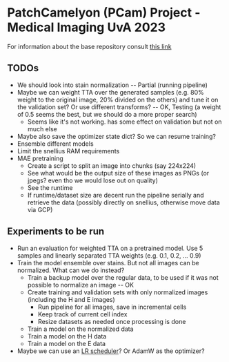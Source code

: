 # PatchCamelyon (PCam) Project - Medical Imaging UvA 2023

For information about the base repository consult [this link](https://github.com/basveeling/pcam)

## TODOs

- We should look into stain normalization -- Partial (running pipeline)
- Maybe we can weight TTA over the generated samples (e.g. 80% weight to the original image, 20% divided on the others) and tune it on the validation set? Or use different transforms? -- OK, Testing (a weight of 0.5 seems the best, but we should do a more proper search)
  - Seems like it's not working. has some effect on validation but not on much else
- Maybe also save the optimizer state dict? So we can resume training?
- Ensemble different models
- Limit the snellius RAM requirements
- MAE pretraining
  - Create a script to split an image into chunks (say 224x224)
  - See what would be the output size of these images as PNGs (or jpegs? even tho we would lose out on quality)
  - See the runtime
  - If runtime/dataset size are decent run the pipeline serially and retrieve the data (possibly directly on snellius, otherwise move data via GCP)

## Experiments to be run

- Run an evaluation for weighted TTA on a pretrained model. Use 5 samples and linearly separated TTA weights (e.g. 0.1, 0.2, ... 0.9)
- Train the model ensemble over stains. But not all images can be normalized. What can we do instead?
  - Train a backup model over the regular data, to be used if it was not possible to normalize an image -- OK
  - Create training and validation sets with only normalized images (including the H and E images)
    - Run pipeline for all images, save in incremental cells
    - Keep track of current cell index
    - Resize datasets as needed once processing is done
  - Train a model on the normalized data
  - Train a model on the H data
  - Train a model on the E data
- Maybe we can use an [LR scheduler](https://pytorch.org/docs/stable/generated/torch.optim.lr_scheduler.ReduceLROnPlateau.html#torch.optim.lr_scheduler.ReduceLROnPlateau)? Or AdamW as the optimizer?